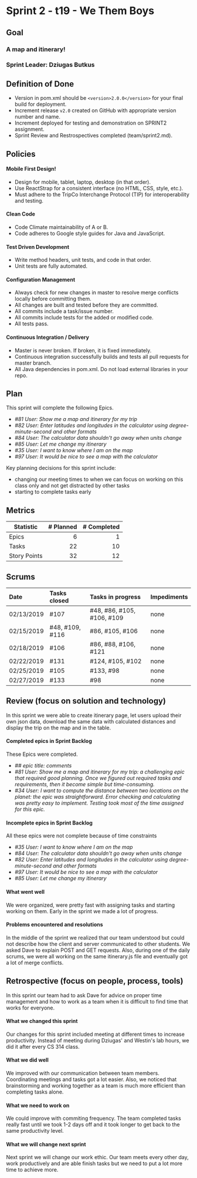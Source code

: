 # Sprint 2 - t19 - We Them Boys

## Goal

### A map and itinerary!
### Sprint Leader: Dziugas Butkus

## Definition of Done

* Version in pom.xml should be `<version>2.0.0</version>` for your final build for deployment.
* Increment release `v2.0` created on GitHub with appropriate version number and name.
* Increment deployed for testing and demonstration on SPRINT2 assignment.
* Sprint Review and Restrospectives completed (team/sprint2.md).


## Policies

#### Mobile First Design!
* Design for mobile, tablet, laptop, desktop (in that order).
* Use ReactStrap for a consistent interface (no HTML, CSS, style, etc.).
* Must adhere to the TripCo Interchange Protocol (TIP) for interoperability and testing.
#### Clean Code
* Code Climate maintainability of A or B.
* Code adheres to Google style guides for Java and JavaScript.
#### Test Driven Development
* Write method headers, unit tests, and code in that order.
* Unit tests are fully automated.
#### Configuration Management
* Always check for new changes in master to resolve merge conflicts locally before committing them.
* All changes are built and tested before they are committed.
* All commits include a task/issue number.
* All commits include tests for the added or modified code.
* All tests pass.
#### Continuous Integration / Delivery 
* Master is never broken.  If broken, it is fixed immediately.
* Continuous integration successfully builds and tests all pull requests for master branch.
* All Java dependencies in pom.xml.  Do not load external libraries in your repo. 


## Plan

This sprint will complete the following Epics.

* *#81 User: Show me a map and itinerary for my trip*
* *#82 User: Enter latitudes and longitudes in the calculator using degree-minute-second and other formats*
* *#84 User: The calculator data shouldn't go away when units change*
* *#85 User: Let me change my itinerary*
* *#35 User: I want to know where I am on the map*
* *#97 User: It would be nice to see a map with the calculator*



Key planning decisions for this sprint include:
* changing our meeting times to when we can focus on working on this class only and not get distracted by other tasks
* starting to complete tasks early


## Metrics

| Statistic | # Planned | # Completed |
| --- | ---: | ---: |
| Epics | 6 | 1 |
| Tasks |  22   | 10 | 
| Story Points |  32  | 12 | 


## Scrums

| Date | Tasks closed  | Tasks in progress | Impediments |
| :--- | :--- | :--- | :--- |
| 02/13/2019 | #107 | #48, #86, #105, #106, #109 | none |
| 02/15/2019 | #48, #109, #116 | #86, #105, #106 | none |
| 02/18/2019 | #106 | #86, #88, #106, #121 | none |
| 02/22/2019 | #131 | #124, #105, #102 | none |
| 02/25/2019 | #105 | #133, #98 | none |
| 02/27/2019 | #133 | #98 | none |


## Review (focus on solution and technology)

In this sprint we were able to create itinerary page, let users upload their own json data, download the same data with calculated distances and display the trip on the map and in the table. 

#### Completed epics in Sprint Backlog 

These Epics were completed.

* *## epic title: comments*
* *#81 User: Show me a map and itinerary for my trip: a challenging epic that required good planning. Once we figured out required tasks and requirements, then it become simple but time-consuming.*
* *#34 User: I want to compute the distance between two locations on the planet: the epic was straightforward. Error checking and calculating was pretty easy to implement. Testing took most of the time assigned for this epic.*

#### Incomplete epics in Sprint Backlog 

All these epics were not complete because of time constraints

* *#35 User: I want to know where I am on the map*
* *#84 User: The calculator data shouldn't go away when units change*
* *#82 User: Enter latitudes and longitudes in the calculator using degree-minute-second and other formats*
* *#97 User: It would be nice to see a map with the calculator*
* *#85 User: Let me change my itinerary*

#### What went well

We were organized, were pretty fast with assigning tasks and starting working on them. Early in the sprint we made a lot of progress.


#### Problems encountered and resolutions

In the middle of the sprint we realized that our team understood but could not describe how the client and server communicated to other students. We asked Dave to explain POST and GET requests.
Also, during one of the daily scrums, we were all working on the same itinerary.js file and eventually got a lot of merge conflicts.


## Retrospective (focus on people, process, tools)

In this sprint our team had to ask Dave for advice on proper time management and how to work as a team when it is difficult to find time that works for everyone.


#### What we changed this sprint

Our changes for this sprint included meeting at different times to increase productivity. Instead of meeting during Dziugas' and Westin's lab hours, we did it after every CS 314 class.


#### What we did well

We improved with our communication between team members. Coordinating meetings and tasks got a lot easier. Also, we noticed that brainstorming and working together as a team is much more efficient than completing tasks alone.

#### What we need to work on

We could improve with commiting frequency. The team completed tasks really fast until we took 1-2 days off and it took longer to get back to the same productivity level. 

#### What we will change next sprint 

Next sprint we will change our work ethic. Our team meets every other day, work productively and are able finish tasks but we need to put a lot more time to achieve more.
